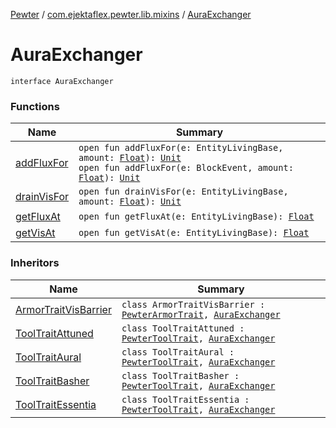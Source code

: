 [Pewter](../../index.md) / [com.ejektaflex.pewter.lib.mixins](../index.md) / [AuraExchanger](./index.md)

# AuraExchanger

`interface AuraExchanger`

### Functions

| Name | Summary |
|---|---|
| [addFluxFor](add-flux-for.md) | `open fun addFluxFor(e: EntityLivingBase, amount: `[`Float`](https://kotlinlang.org/api/latest/jvm/stdlib/kotlin/-float/index.html)`): `[`Unit`](https://kotlinlang.org/api/latest/jvm/stdlib/kotlin/-unit/index.html)<br>`open fun addFluxFor(e: BlockEvent, amount: `[`Float`](https://kotlinlang.org/api/latest/jvm/stdlib/kotlin/-float/index.html)`): `[`Unit`](https://kotlinlang.org/api/latest/jvm/stdlib/kotlin/-unit/index.html) |
| [drainVisFor](drain-vis-for.md) | `open fun drainVisFor(e: EntityLivingBase, amount: `[`Float`](https://kotlinlang.org/api/latest/jvm/stdlib/kotlin/-float/index.html)`): `[`Unit`](https://kotlinlang.org/api/latest/jvm/stdlib/kotlin/-unit/index.html) |
| [getFluxAt](get-flux-at.md) | `open fun getFluxAt(e: EntityLivingBase): `[`Float`](https://kotlinlang.org/api/latest/jvm/stdlib/kotlin/-float/index.html) |
| [getVisAt](get-vis-at.md) | `open fun getVisAt(e: EntityLivingBase): `[`Float`](https://kotlinlang.org/api/latest/jvm/stdlib/kotlin/-float/index.html) |

### Inheritors

| Name | Summary |
|---|---|
| [ArmorTraitVisBarrier](../../com.ejektaflex.pewter.mods.thaumcraft.armor/-armor-trait-vis-barrier/index.md) | `class ArmorTraitVisBarrier : `[`PewterArmorTrait`](../../com.ejektaflex.pewter.api.core.traits/-pewter-armor-trait/index.md)`, `[`AuraExchanger`](./index.md) |
| [ToolTraitAttuned](../../com.ejektaflex.pewter.mods.unused/-tool-trait-attuned/index.md) | `class ToolTraitAttuned : `[`PewterToolTrait`](../../com.ejektaflex.pewter.api.core.traits/-pewter-tool-trait/index.md)`, `[`AuraExchanger`](./index.md) |
| [ToolTraitAural](../../com.ejektaflex.pewter.mods.thaumcraft.tool/-tool-trait-aural/index.md) | `class ToolTraitAural : `[`PewterToolTrait`](../../com.ejektaflex.pewter.api.core.traits/-pewter-tool-trait/index.md)`, `[`AuraExchanger`](./index.md) |
| [ToolTraitBasher](../../com.ejektaflex.pewter.mods.unused/-tool-trait-basher/index.md) | `class ToolTraitBasher : `[`PewterToolTrait`](../../com.ejektaflex.pewter.api.core.traits/-pewter-tool-trait/index.md)`, `[`AuraExchanger`](./index.md) |
| [ToolTraitEssentia](../../com.ejektaflex.pewter.mods.thaumcraft.tool/-tool-trait-essentia/index.md) | `class ToolTraitEssentia : `[`PewterToolTrait`](../../com.ejektaflex.pewter.api.core.traits/-pewter-tool-trait/index.md)`, `[`AuraExchanger`](./index.md) |
